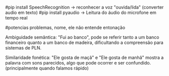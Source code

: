 #pip install SpeechRecognition -> reconhecer a voz "ouvida/lida" (converter audio em texto)
#pip install pyaudio -> Leitura do áudio do microfone em tempo real

#potencias problemas, nome, ele não entende entonação

Ambiguidade semântica: "Fui ao banco", pode se referir tanto a um banco financeiro quanto a um banco de madeira, dificultando a compreensão para sistemas de PLN.

Similaridade fonética: "Ele gosta de maçã" e "Ele gosta de manhã" mostra a palavra com sons parecidos, algo que pode ocorrer e ser confundido. (principalmente quando falamos rápido)